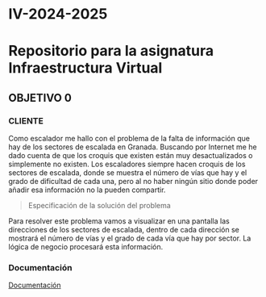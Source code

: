 # IV-2024-2025
# Repositorio para la asignatura Infraestructura Virtual
## OBJETIVO 0
### CLIENTE

Como escalador me hallo con el problema de la falta de información que hay de los sectores de escalada en Granada. Buscando por Internet me he dado cuenta de que los croquis que existen están muy desactualizados o simplemente no existen.
Los escaladores siempre hacen croquis de los sectores de escalada, donde se muestra el número de vías que hay y el grado de dificultad de cada una, pero al no haber ningún sitio donde poder añadir esa información no la pueden compartir.

> Especificación de la solución del problema

Para resolver este problema vamos a visualizar en una pantalla las direcciones de los sectores de escalada, dentro de cada dirección se mostrará el número de vías y el grado de cada vía que hay por sector. La lógica de negocio procesará esta información.

### Documentación

[Documentación](https://github.com/FabriConde/IV-2024-2025/tree/objetivo_0-v0.0.1/Documentaci%C3%B3n)
